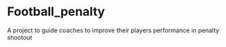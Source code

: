 # Football_penalty
A project to guide coaches to improve their players performance in penalty shootout
